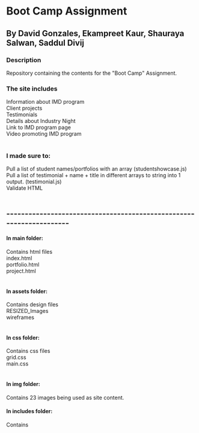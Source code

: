 # Boot Camp Assignment
## By David Gonzales, Ekampreet Kaur, Shauraya Salwan, Saddul Divij

### Description
Repository containing the contents for the "Boot Camp" Assignment.<br>

### The site includes <br>
Information about IMD program<br>
Client projects<br>
Testimonials<br>
Details about Industry Night<br>
Link to IMD program page<br>
Video promoting IMD program<br><br>

### I made sure to:<br>
Pull a list of student names/portfolios with an array (studentshowcase.js)<br>
Pull a list of testimonial + name + title in different arrays to string into 1 output. (testimonial.js)<br>
Validate HTML<br><br>

## --------------------------------------------------------------------

#### In main folder:<br>
Contains html files<br>
index.html<br>
portfolio.html<br>
project.html<br><br>

#### In assets folder:<br>
Contains design files<br>
RESIZED_Images<br>
wireframes<br><br>

#### In css folder:<br>
Contains css files<br>
grid.css<br>
main.css<br><br>

#### In img folder:<br>
Contains 23 images being used as site content.

#### In includes folder: <br>
Contains 

